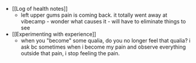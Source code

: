   * [[Log of health notes]]
    * left upper gums pain is coming back. it totally went away at vibecamp - wonder what causes it - will have to eliminate things to see
  * [[Experimenting with experience]]
    * when you "become" some qualia, do you no longer feel that qualia? i ask bc sometimes when i become my pain and observe everything outside that pain, i stop feeling the pain.